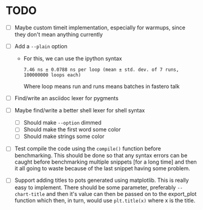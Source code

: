 # TODO

- [ ] Maybe custom timeit implementation, especially for warmups, since they don't mean anything currently
- [ ] Add a `--plain` option
  - For this, we can use the ipython syntax

    ```text
    7.46 ns ± 0.0788 ns per loop (mean ± std. dev. of 7 runs, 100000000 loops each)
    ```

    Where loop means run and runs means batches in fastero talk

- [ ] Find/write an asciidoc lexer for pygments
- [ ] Maybe find/write a better shell lexer for shell syntax
  - [ ] Should make `--option` dimmed
  - [ ] Should make the first word some color
  - [ ] Should make strings some color
- [ ] Test compile the code using the `compile()` function before benchmarking. This should be done so that
      any syntax errors can be caught before benchmarking multiple snippets [for a long time] and then it all
      going to waste because of the last snippet having some problem.
- [ ] Support adding titles to pots generated using matplotlib. This is really easy to implement.
      There should be some parameter, preferably `--chart-title` and then it's value can then be passed
      on to the export_plot function which then, in turn, would use `plt.title(x)` where x is the title.